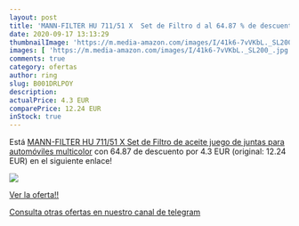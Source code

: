 ```yaml
---
layout: post
title: 'MANN-FILTER HU 711/51 X  Set de Filtro d al 64.87 % de descuento'
date: 2020-09-17 13:13:29
thumbnailImage: 'https://m.media-amazon.com/images/I/41k6-7vVKbL._SL200_.jpg'
images: [ 'https://m.media-amazon.com/images/I/41k6-7vVKbL._SL200_.jpg' ]
comments: true
category: ofertas
author: ring
slug: B001DRLPOY
description:
actualPrice: 4.3 EUR
comparePrice: 12.24 EUR
inStock: true
---
```


Está [MANN-FILTER HU 711/51 X  Set de Filtro de aceite  juego de juntas  para automóviles  multicolor](https://www.amazon.com/dp/B001DRLPOY/?tag=redken08-20) con 64.87 de descuento por 4.3 EUR (original: 12.24 EUR) en el siguiente enlace!

[![](https://m.media-amazon.com/images/I/41k6-7vVKbL._SL200_.jpg)](https://www.amazon.com/dp/B001DRLPOY/?tag=redken08-20)

[Ver la oferta!!](https://www.amazon.com/dp/B001DRLPOY/?tag=redken08-20)

[Consulta otras ofertas en nuestro canal de telegram](https://t.me/s/ofertas25)
